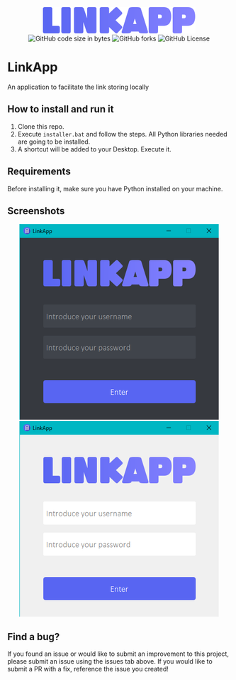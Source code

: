 <p align="center">
  <img src="/assets/img/LinkApp.png">
  <br >
  <img alt="GitHub code size in bytes" src="https://img.shields.io/github/languages/code-size/alex-ortega-07/LinkApp">
  <img alt="GitHub forks" src="https://img.shields.io/github/forks/alex-ortega-07/LinkApp?style=flat">
  <img alt="GitHub License" src="https://img.shields.io/github/license/mashape/apistatus?style=flat">
</p>

# LinkApp

An application to facilitate the link storing locally

## How to install and run it

1. Clone this repo.
2. Execute `installer.bat` and follow the steps. All Python libraries needed are going to be installed.
3. A shortcut will be added to your Desktop. Execute it.

## Requirements

Before installing it, make sure you have Python installed on your machine.

## Screenshots

<p align="center">
  <img src="/Graphics/LinkApp login black.png">
  <img src="/Graphics/LinkApp login white.png">
</p>

## Find a bug?

If you found an issue or would like to submit an improvement to this project, please submit an issue using the issues tab above. If you would like to submit a PR with a fix, reference the issue you created!
